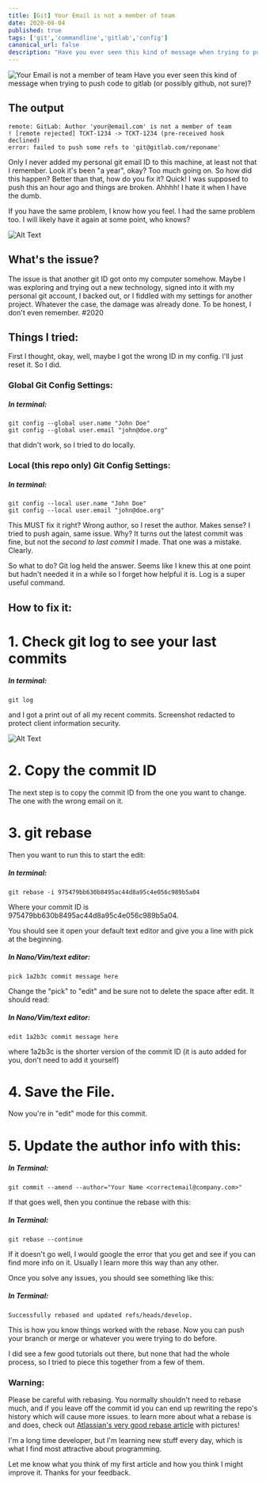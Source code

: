 ```yaml
---
title: [Git] Your Email is not a member of team
date: 2020-08-04
published: true
tags: ['git','commandline','gitlab','config']
canonical_url: false
description: "Have you ever seen this kind of message when trying to push code to gitlab or github? remote: GitLab: Author 'your@email.com' is not a member of team"
---
```

![Your Email is not a member of team](https://dev-to-uploads.s3.amazonaws.com/i/xjgpq8c6wham4veuau04.png)
Have you ever seen this kind of message when trying to push code to gitlab (or possibly github, not sure)?

## The output
```
remote: GitLab: Author 'your@email.com' is not a member of team
! [remote rejected] TCKT-1234 -> TCKT-1234 (pre-received hook declined)
error: failed to push some refs to 'git@gitlab.com/reponame'
```

Only I never added my personal git email ID to this machine, at least not that I remember. Look it's been "a year", okay? Too much going on. So how did this happen? Better than that, how do you fix it? Quick! I was supposed to push this an hour ago and things are  broken. Ahhhh! I hate it when I have the dumb.

If you have the same problem, I know how you feel. I had the same problem too. I will likely have it again at some point, who knows?

![Alt Text](https://dev-to-uploads.s3.amazonaws.com/i/cwib7oy0fxj5kn2pziys.jpg)

## What's the issue?

The issue is that another git ID got onto my computer somehow. Maybe I was exploring and trying out a new technology, signed into it with my personal git account, I backed out, or I fiddled with my settings for another project. Whatever the case, the damage was already done. To be honest, I don't even remember. #2020

## Things I tried:

First I thought, okay, well, maybe I got the wrong ID in my config. I'll just reset it. So I did.

### Global Git Config Settings:

##### In terminal:
```
git config --global user.name "John Doe"
git config --global user.email "john@doe.org"
```

that didn't work, so I tried to do locally.

### Local (this repo only) Git Config Settings:

##### In terminal:
```
git config --local user.name "John Doe"
git config --local user.email "john@doe.org"
```

This MUST fix it right? Wrong author, so I reset the author. Makes sense? I tried to push again, same issue. Why? It turns out the latest commit was fine, but not the _second to last commit_ I made. That one was a mistake. Clearly.

So what to do? Git log held the answer. Seems like I knew this at one point but hadn't needed it in a while so I forget how helpful it is. Log is a super useful command.

## How to fix it:

# 1. Check git log to see your last commits

##### In terminal:
```
git log
```

and I got a print out of all my recent commits. Screenshot redacted to protect client information security.

![Alt Text](https://dev-to-uploads.s3.amazonaws.com/i/gp9bef34mnkps7dy61dl.png)

# 2. Copy the commit ID

The next step is to copy the commit ID from the one you want to change. The one with the wrong email on it. 

# 3. git rebase
Then you want to run this to start the edit:

##### In terminal:
```
git rebase -i 975479bb630b8495ac44d8a95c4e056c989b5a04
```
Where your commit ID is 975479bb630b8495ac44d8a95c4e056c989b5a04.

You should see it open your default text editor and give you a line with pick at the beginning.
 
##### In Nano/Vim/text editor: 
```
pick 1a2b3c commit message here
```

Change the "pick" to "edit" and be sure not to delete the space after edit. It should read: 

##### In Nano/Vim/text editor: 
```
edit 1a2b3c commit message here
```

where 1a2b3c is the shorter version of the commit ID (it is auto added for you, don't need to add it yourself)

# 4. Save the File. 

Now you're in "edit" mode for this commit.

# 5. Update the author info with this:

##### In Terminal:
```
git commit --amend --author="Your Name <correctemail@company.com>"
```

If that goes well, then you continue the rebase with this:

##### In Terminal:
```
git rebase --continue
```

If it doesn't go well, I would google the error that you get and see if you can find more info on it. Usually I learn more this way than any other.

Once you solve any issues, you should see something like this: 

##### In Terminal:
```
Successfully rebased and updated refs/heads/develop.
```

This is how you know things worked with the rebase. Now you can push your branch or merge or whatever you were trying to do before.

I did see a few good tutorials out there, but none that had the whole process, so I tried to piece this together from a few of them.

### Warning: 
Please be careful with rebasing. You normally shouldn't need to rebase much, and if you leave off the commit id you can end up rewriting the repo's history which will cause more issues. to learn more about what a rebase is and does, check out [Atlassian's very good rebase article](https://www.atlassian.com/git/tutorials/rewriting-history/git-rebase) with pictures!

I'm a long time developer, but I'm learning new stuff every day, which is what I find most attractive about programming. 

Let me know what you think of my first article and how you think I might improve it. Thanks for your feedback.
